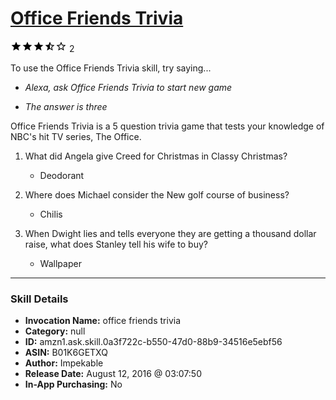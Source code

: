 # [Office Friends Trivia](http://alexa.amazon.com/#skills/amzn1.ask.skill.0a3f722c-b550-47d0-88b9-34516e5ebf56)
![3.5 stars](../../images/ic_star_black_18dp_1x.png)![3.5 stars](../../images/ic_star_black_18dp_1x.png)![3.5 stars](../../images/ic_star_black_18dp_1x.png)![3.5 stars](../../images/ic_star_half_black_18dp_1x.png)![3.5 stars](../../images/ic_star_border_black_18dp_1x.png) 2

To use the Office Friends Trivia skill, try saying...

* *Alexa, ask Office Friends Trivia to start new game*

* *The answer is three*

Office Friends Trivia is a 5 question trivia game that tests your knowledge of NBC's hit TV series, The Office.

1. What did Angela give Creed for Christmas in Classy Christmas?
    - Deodorant

2. Where does Michael consider the New golf course of business?
    - Chilis

3. When Dwight lies and tells everyone they are getting a thousand dollar raise, what does Stanley tell his wife to buy?
    - Wallpaper

***

### Skill Details

* **Invocation Name:** office friends trivia
* **Category:** null
* **ID:** amzn1.ask.skill.0a3f722c-b550-47d0-88b9-34516e5ebf56
* **ASIN:** B01K6GETXQ
* **Author:** Impekable
* **Release Date:** August 12, 2016 @ 03:07:50
* **In-App Purchasing:** No
